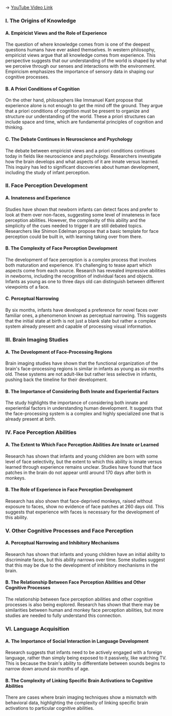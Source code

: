 -> [YouTube Video Link](https://www.youtube.com/watch?v=kAX_PRnliMo&list=PLUl4u3cNGP60IKRN_pFptIBxeiMc0MCJP&index=9&pp=iAQB)

### I. The Origins of Knowledge
#### A. Empiricist Views and the Role of Experience

The question of where knowledge comes from is one of the deepest questions humans have ever asked themselves. In western philosophy, empiricist views argue that all knowledge comes from experience. This perspective suggests that our understanding of the world is shaped by what we perceive through our senses and interactions with the environment. Empiricism emphasizes the importance of sensory data in shaping our cognitive processes.

#### B. A Priori Conditions of Cognition

On the other hand, philosophers like Immanuel Kant propose that experience alone is not enough to get the mind off the ground. They argue that a priori conditions of cognition must be present to organize and structure our understanding of the world. These a priori structures can include space and time, which are fundamental principles of cognition and thinking.

#### C. The Debate Continues in Neuroscience and Psychology

The debate between empiricist views and a priori conditions continues today in fields like neuroscience and psychology. Researchers investigate how the brain develops and what aspects of it are innate versus learned. This inquiry has led to significant discoveries about human development, including the study of infant perception.

### II. Face Perception Development
#### A. Innateness and Experience

Studies have shown that newborn infants can detect faces and prefer to look at them over non-faces, suggesting some level of innateness in face perception abilities. However, the complexity of this ability and the simplicity of the cues needed to trigger it are still debated topics. Researchers like Shimon Edelman propose that a basic template for face perception could be built in, with learning taking over from there.

#### B. The Complexity of Face Perception Development

The development of face perception is a complex process that involves both maturation and experience. It's challenging to tease apart which aspects come from each source. Research has revealed impressive abilities in newborns, including the recognition of individual faces and objects. Infants as young as one to three days old can distinguish between different viewpoints of a face.

#### C. Perceptual Narrowing

By six months, infants have developed a preference for novel faces over familiar ones, a phenomenon known as perceptual narrowing. This suggests that the initial state at birth is not just a blank slate but rather a complex system already present and capable of processing visual information.

### III. Brain Imaging Studies
#### A. The Development of Face-Processing Regions

Brain imaging studies have shown that the functional organization of the brain's face-processing regions is similar in infants as young as six months old. These systems are not adult-like but rather less selective in infants, pushing back the timeline for their development.

#### B. The Importance of Considering Both Innate and Experiential Factors

The study highlights the importance of considering both innate and experiential factors in understanding human development. It suggests that the face-processing system is a complex and highly specialized one that is already present at birth.

### IV. Face Perception Abilities
#### A. The Extent to Which Face Perception Abilities Are Innate or Learned

Research has shown that infants and young children are born with some level of face selectivity, but the extent to which this ability is innate versus learned through experience remains unclear. Studies have found that face patches in the brain do not appear until around 170 days after birth in monkeys.

#### B. The Role of Experience in Face Perception Development

Research has also shown that face-deprived monkeys, raised without exposure to faces, show no evidence of face patches at 260 days old. This suggests that experience with faces is necessary for the development of this ability.

### V. Other Cognitive Processes and Face Perception
#### A. Perceptual Narrowing and Inhibitory Mechanisms

Research has shown that infants and young children have an initial ability to discriminate faces, but this ability narrows over time. Some studies suggest that this may be due to the development of inhibitory mechanisms in the brain.

#### B. The Relationship Between Face Perception Abilities and Other Cognitive Processes

The relationship between face perception abilities and other cognitive processes is also being explored. Research has shown that there may be similarities between human and monkey face perception abilities, but more studies are needed to fully understand this connection.

### VI. Language Acquisition
#### A. The Importance of Social Interaction in Language Development

Research suggests that infants need to be actively engaged with a foreign language, rather than simply being exposed to it passively, like watching TV. This is because the brain's ability to differentiate between sounds begins to narrow down around six months of age.

#### B. The Complexity of Linking Specific Brain Activations to Cognitive Abilities

There are cases where brain imaging techniques show a mismatch with behavioral data, highlighting the complexity of linking specific brain activations to particular cognitive abilities.